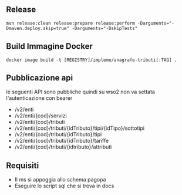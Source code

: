 ## Release
    mvn release:clean release:prepare release:perform -Darguments="-Dmaven.deploy.skip=true" -Darguments="-DskipTests"

## Build Immagine Docker

    docker image build -t [REGISTRY]/impleme/anagrafe-tributi[:TAG] .

## Pubblicazione api

le seguenti API sono pubbliche quindi su wso2 non va settata l'autenticazione con bearer
* /v2/enti
* /v2/enti/{cod}/servizi
* /v2/enti/{cod}/tributi
* /v2/enti/{cod}/tributi/{idTributo}/tipi/{idTipo}/sottotipi
* /v2/enti/{cod}/tributi/{idTributo}/tipi  
* /v2/enti/{cod}/tributi/{idTributo}/tariffe
* /v2/enti/{cod}/tributi/{idtributo}/attributi

## Requisiti

* Il ms si appoggia allo schema pagopa
* Eseguire lo script sql che si trova in docs
